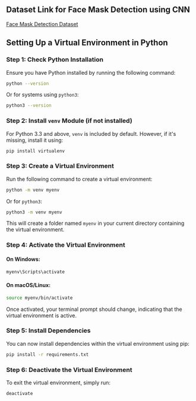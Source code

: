 ## Dataset Link for Face Mask Detection using CNN  
[Face Mask Detection Dataset](https://www.kaggle.com/datasets/omkargurav/face-mask-dataset)

## Setting Up a Virtual Environment in Python

### Step 1: Check Python Installation
Ensure you have Python installed by running the following command:
```sh
python --version
```
Or for systems using `python3`:
```sh
python3 --version
```

### Step 2: Install `venv` Module (if not installed)
For Python 3.3 and above, `venv` is included by default. However, if it's missing, install it using:
```sh
pip install virtualenv
```

### Step 3: Create a Virtual Environment
Run the following command to create a virtual environment:
```sh
python -m venv myenv
```
Or for `python3`:
```sh
python3 -m venv myenv
```
This will create a folder named `myenv` in your current directory containing the virtual environment.

### Step 4: Activate the Virtual Environment
#### On Windows:
```sh
myenv\Scripts\activate
```
#### On macOS/Linux:
```sh
source myenv/bin/activate
```
Once activated, your terminal prompt should change, indicating that the virtual environment is active.

### Step 5: Install Dependencies
You can now install dependencies within the virtual environment using pip:
```sh
pip install -r requirements.txt
```

### Step 6: Deactivate the Virtual Environment
To exit the virtual environment, simply run:
```sh
deactivate
